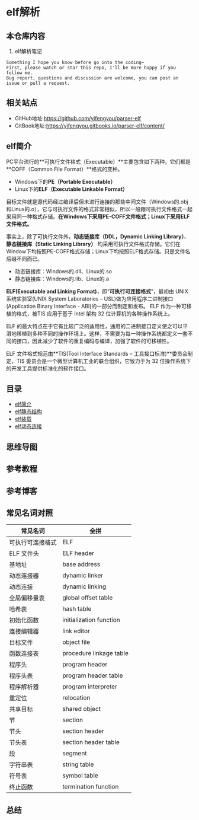 # elf解析

## 本仓库内容

1. elf解析笔记

```
Something I hope you know before go into the coding~
First, please watch or star this repo, I'll be more happy if you follow me.
Bug report, questions and discussion are welcome, you can post an issue or pull a request.
```

## 相关站点

* GitHub地址:<https://github.com/yifengyou/parser-elf>
* GitBook地址:<https://yifengyou.gitbooks.io/parser-elf/content/>


## elf简介

PC平台流行的**可执行文件格式（Executable）**主要包含如下两种，它们都是 **COFF（Common File Format）**格式的变种。

* Windows下的**PE（Portable Executable）**
* Linux下的**ELF（Executable Linkable Format）**

目标文件就是源代码经过编译后但未进行连接的那些中间文件（Windows的.obj和Linux的.o），它与可执行文件的格式非常相似，所以一般跟可执行文件格式一起采用同一种格式存储。**在Windows下采用PE-COFF文件格式；Linux下采用ELF文件格式。**

事实上，除了可执行文件外，**动态链接库（DDL，Dynamic Linking Library）**、**静态链接库（Static Linking Library）** 均采用可执行文件格式存储。它们在Window下均按照PE-COFF格式存储；Linux下均按照ELF格式存储。只是文件名后缀不同而已。

* 动态链接库：Windows的.dll、Linux的.so
* 静态链接库：Windows的.lib、Linux的.a

**ELF(Executable and Linking Format)**，即“**可执行可连接格式**”，最初由 UNIX系统实验室(UNIX System Laboratories – USL)做为应用程序二进制接口(Application Binary Interface - ABI)的一部分而制定和发布。 ELF 作为一种可移植的格式，被TIS 应用于基于 Intel 架构 32 位计算机的各种操作系统上。

ELF 的最大特点在于它有比较广泛的适用性，通用的二进制接口定义使之可以平滑地移植到多种不同的操作环境上。这样，不需要为每一种操作系统都定义一套不同的接口，因此减少了软件的重复编码与编译，加强了软件的可移植性。

ELF 文件格式规范由**TIS(Tool Interface Standards – 工具接口标准)**委员会制定，TIS 委员会是一个微型计算机工业的联合组织，它致力于为 32 位操作系统下的开发工具提供标准化的软件接口。



## 目录

* [elf简介](docs/elf简介/elf简介.md)
* [elf静态结构](docs/elf静态结构/elf静态结构.md)
* [elf装载](docs/elf装载/elf装载.md)
* [elf动态连接](docs/elf动态连接/elf动态连接.md)

## 思维导图

## 参考教程


## 参考博客


## 常见名词对照

|常见名词| 全拼 |
|---|---|
|可执行可连接格式|  ELF|
|ELF 文件头 | ELF header|
|基地址 | base address|
|动态连接器 | dynamic linker|
|动态连接 | dynamic linking|
|全局偏移量表 | global offset table|
|哈希表 | hash table|
|初始化函数 | initialization function|
|连接编辑器 | link editor|
|目标文件 | object file|
|函数连接表 | procedure linkage table|
|程序头 | program header|
|程序头表 | program header table|
|程序解析器 | program interpreter|
|重定位 | relocation|
|共享目标 | shared object|
|节 | section|
|节头 | section header|
|节头表 | section header table|
|段|segment|
|字符串表| string table|
|符号表| symbol table|
|终止函数|termination function|


## 总结

```
```
